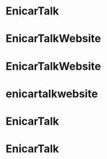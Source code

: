 # EnicarTalk

# EnicarTalkWebsite
# EnicarTalkWebsite
# enicartalkwebsite
# EnicarTalk
# EnicarTalk
